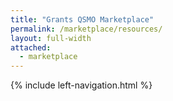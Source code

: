 ```yaml
---
title: "Grants QSMO Marketplace"
permalink: /marketplace/resources/
layout: full-width
attached:
  - marketplace
---
```


<div class="grid-container" id="federal">
  <div id="esgms-header" class="grid-row">
    {% include left-navigation.html %}
    <!-- <div class="column-left desktop:grid-col-9">
      {% include grantHeader.html %}
      <div class="home-content">
       <h1>FAQ...</h1>
      </div>
      {% include grantFooter.html %}
    </div> -->
  </div>
</div>
